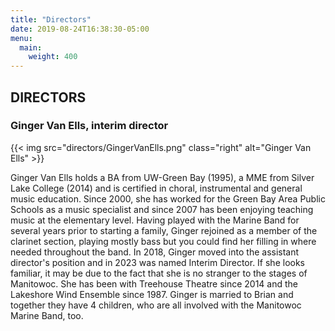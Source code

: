 ```yaml
---
title: "Directors"
date: 2019-08-24T16:38:30-05:00
menu: 
  main:
    weight: 400
---
```

## DIRECTORS

### Ginger Van Ells, interim director

{{< img src="directors/GingerVanElls.png" class="right" alt="Ginger Van Ells" >}}

Ginger Van Ells holds a BA from UW-Green Bay (1995), a MME from Silver Lake College (2014) and is certified in choral, instrumental and general music education.  Since 2000, she has worked for the Green Bay Area Public Schools as a music specialist and since 2007 has been enjoying teaching music at the elementary level.  Having played with the Marine Band for several years prior to starting a family, Ginger rejoined as a member of the clarinet section, playing mostly bass but you could find her filling in where needed throughout the band.  In 2018, Ginger moved into the assistant director's position and in 2023 was named Interim Director.  If she looks familiar, it may be due to the fact that she is no stranger to the stages of Manitowoc.  She has been with Treehouse Theatre since 2014 and the Lakeshore Wind Ensemble since 1987.  Ginger is married to Brian and together they have 4 children, who are all involved with the Manitowoc Marine Band, too.
